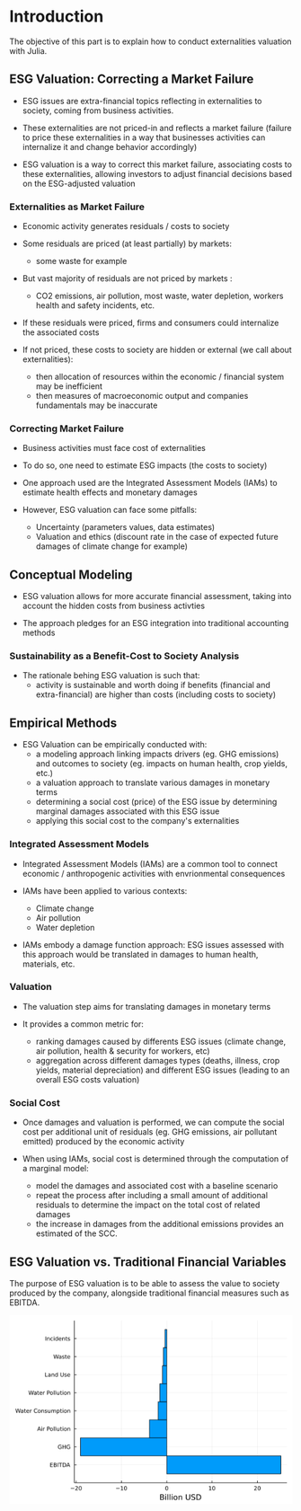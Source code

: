 # Introduction 

The objective of this part is to explain how to conduct externalities valuation with Julia. 


## ESG Valuation: Correcting a Market Failure 

- ESG issues are extra-financial topics reflecting in externalities to society, coming from business activities. 

- These externalities are not priced-in and reflects a market failure (failure to price these externalities in a way that businesses activities can internalize it and change behavior accordingly)

- ESG valuation is a way to correct this market failure, associating costs to these externalities, allowing investors to adjust financial decisions based on the ESG-adjusted valuation

### Externalities as Market Failure

- Economic activity generates residuals / costs to society

- Some residuals are priced (at least partially) by markets:
    - some waste for example

- But vast majority of residuals are not priced by markets :
    - CO2 emissions, air pollution, most waste, water depletion, workers health and safety incidents, etc.

- If these residuals were priced, firms and consumers could internalize the associated costs

- If not priced, these costs to society are hidden or external (we call about externalities):
    - then allocation of resources within the economic / financial system may be inefficient
    - then measures of macroeconomic output and companies fundamentals may be inaccurate

### Correcting Market Failure

- Business activities must face cost of externalities

- To do so, one need to estimate ESG impacts (the costs to society)

- One approach used are the Integrated Assessment Models (IAMs) to estimate health effects and monetary damages

- However, ESG valuation can face some pitfalls:
    - Uncertainty (parameters values, data estimates)
    - Valuation and ethics (discount rate in the case of expected future damages of climate change for example)

## Conceptual Modeling

- ESG valuation allows for more accurate financial assessment, taking into account the hidden costs from business activties

- The approach pledges for an ESG integration into traditional accounting methods

### Sustainability as a Benefit-Cost to Society Analysis

- The rationale behing ESG valuation is such that:
    - activity is sustainable and worth doing if benefits (financial and extra-financial) are higher than costs (including costs to society)



## Empirical Methods

- ESG Valuation can be empirically conducted with:
    - a modeling approach linking impacts drivers (eg. GHG emissions) and outcomes to society (eg. impacts on human health, crop yields, etc.)
    - a valuation approach to translate various damages in monetary terms
    - determining a social cost (price) of the ESG issue by determining marginal damages associated with this ESG issue
    - applying this social cost to the company's externalities

### Integrated Assessment Models

- Integrated Assessment Models (IAMs) are a common tool to connect economic / anthropogenic activities with envrionmental consequences

- IAMs have been applied to various contexts:
    - Climate change
    - Air pollution
    - Water depletion

- IAMs embody a damage function approach: ESG issues assessed with this approach would be translated in damages to human health, materials, etc.

### Valuation 

- The valuation step aims for translating damages in monetary terms 

- It provides a common metric for:
    - ranking damages caused by differents ESG issues (climate change, air pollution, health & security for workers, etc)
    - aggregation across different damages types (deaths, illness, crop yields, material depreciation) and different ESG issues (leading to an overall ESG costs valuation)

### Social Cost

- Once damages and valuation is performed, we can compute the social cost per additional unit of residuals (eg. GHG emissions, air pollutant emitted) produced by the economic activity 

- When using IAMs, social cost is determined through the computation of a marginal model:
    - model the damages and associated cost with a baseline scenario
    - repeat the process after including a small amount of additional residuals to determine the impact on the total cost of related damages
    - the increase in damages from the additional emissions provides an estimated of the SCC.

## ESG Valuation vs. Traditional Financial Variables

The purpose of ESG valuation is to be able to assess the value to society produced by the company, alongside traditional financial measures such as EBITDA.

!["example valuation"](illustrative_example.png)


